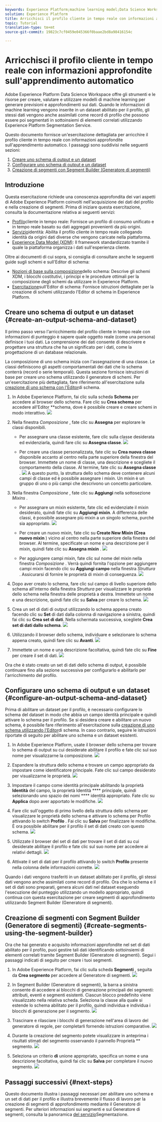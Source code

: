 ```yaml
---
keywords: Experience Platform;machine learning model;Data Science Workspace;Real-time Customer Profile;popular topics
solution: Experience Platform
title: Arricchisci il profilo cliente in tempo reale con informazioni approfondite sull'apprendimento automatico
topic: Tutorial
translation-type: tm+mt
source-git-commit: 19823c7cf0459e045366f0baae2bd8a98416154c

---
```



# Arricchisci il profilo cliente in tempo reale con informazioni approfondite sull&#39;apprendimento automatico

Adobe Experience Platform Data Science Workspace offre gli strumenti e le risorse per creare, valutare e utilizzare modelli di machine learning per generare previsioni e approfondimenti sui dati. Quando le informazioni di machine learning vengono inserite in un dataset abilitato per il profilo, gli stessi dati vengono anche assimilati come record di profilo che possono essere poi segmentati in sottoinsiemi di elementi correlati utilizzando Experience Platform Segmentation Service.

Questo documento fornisce un&#39;esercitazione dettagliata per arricchire il profilo cliente in tempo reale con informazioni approfondite sull&#39;apprendimento automatico. I passaggi sono suddivisi nelle seguenti sezioni:

1. [Creare uno schema di output e un dataset](#create-an-output-schema-and-dataset)
2. [Configurare uno schema di output e un dataset](#configure-an-output-schema-and-dataset)
3. [Creazione di segmenti con Segment Builder (Generatore di segmenti)](#create-segments-using-the-segment-builder)

## Introduzione

Questa esercitazione richiede una conoscenza approfondita dei vari aspetti di Adobe Experience Platform coinvolti nell&#39;acquisizione dei dati del profilo e nella creazione di segmenti. Prima di iniziare questa esercitazione, consulta la documentazione relativa ai seguenti servizi:

* [Profilo](../../rtcdp/overview.md)cliente in tempo reale: Fornisce un profilo di consumo unificato e in tempo reale basato su dati aggregati provenienti da più origini.
* [Servizio](../../identity-service/home.md)identità: Abilita il profilo cliente in tempo reale collegando identità da origini dati diverse che vengono caricate nella piattaforma.
* [Experience Data Model (XDM)](../../xdm/home.md): Il framework standardizzato tramite il quale la piattaforma organizza i dati sull&#39;esperienza cliente.

Oltre ai documenti di cui sopra, si consiglia di consultare anche le seguenti guide sugli schemi e sull&#39;Editor di schema:

* [Nozioni di base sulla composizione](../../xdm/schema/composition.md)dello schema: Descrive gli schemi XDM, i blocchi costitutivi, i principi e le procedure ottimali per la composizione degli schemi da utilizzare in Experience Platform.
* [Esercitazione](../../xdm/tutorials/create-schema-ui.md)sull&#39;Editor di schema: Fornisce istruzioni dettagliate per la creazione di schemi utilizzando l&#39;Editor di schema in Experience Platform.

## Creare uno schema di output e un dataset {#create-an-output-schema-and-dataset}

Il primo passo verso l&#39;arricchimento del profilo cliente in tempo reale con informazioni di punteggio è sapere quale oggetto reale (come una persona) definisce i tuoi dati. La comprensione dei dati consente di descrivere e progettare una struttura che ha un significato per i dati, come la progettazione di un database relazionale.

La composizione di uno schema inizia con l&#39;assegnazione di una classe. Le classi definiscono gli aspetti comportamentali dei dati che lo schema conterrà (record o serie temporali). Questa sezione fornisce istruzioni di base per creare uno schema utilizzando il generatore di schemi. Per un&#39;esercitazione più dettagliata, fare riferimento all&#39;esercitazione sulla [creazione di uno schema con l&#39;Editor](../../xdm/tutorials/create-schema-ui.md)di schema.

1. In Adobe Experience Platform, fai clic sulla scheda **Schema** per accedere al browser dello schema. Fare clic su **Crea schema** per accedere all&#39;Editor **schema, dove è possibile creare e creare schemi in modo interattivo.
   ![](../images/models-recipes/enrich-rtcdp/schema_browser.png)

2. Nella finestra *Composizione* , fate clic su **Assegna** per esplorare le classi disponibili.
   * Per assegnare una classe esistente, fare clic sulla classe desiderata ed evidenziarla, quindi fare clic su **Assegna classe**.
      ![](../images/models-recipes/enrich-rtcdp/existing_class.png)

   * Per creare una classe personalizzata, fate clic su **Crea nuova classe** disponibile accanto al centro nella parte superiore della finestra del browser. Immettete un nome di classe, una descrizione e scegliete il comportamento della classe. Al termine, fate clic su **Assegna classe** .
      ![](../images/models-recipes/enrich-rtcdp/create_new_class.png)
   A questo punto, la struttura dello schema deve contenere alcuni campi di classe ed è possibile assegnare i mixin. Un mixin è un gruppo di uno o più campi che descrivono un concetto particolare.

3. Nella finestra *Composizione* , fate clic su **Aggiungi** nella sottosezione *Mixins* .
   * Per assegnare un mixin esistente, fate clic ed evidenziate il mixin desiderato, quindi fate clic su **Aggiungi mixin**. A differenza delle classi, è possibile assegnare più mixin a un singolo schema, purché sia appropriato.
      ![](../images/models-recipes/enrich-rtcdp/existing_mixin.png)

   * Per creare un nuovo mixin, fate clic su **Create New Mixin (Crea nuovo mixin** ) vicino al centro nella parte superiore della finestra del browser. Al termine, specificate un nome e una descrizione per il mixin, quindi fate clic su **Assegna mixin** .
      ![](../images/models-recipes/enrich-rtcdp/create_new_mixin.png)

   * Per aggiungere campi mixin, fate clic sul nome del mixin nella finestra *Composizione* . Verrà quindi fornita l&#39;opzione per aggiungere campi mixin facendo clic su **Aggiungi campo** nella finestra *Struttura* . Assicurarsi di fornire le proprietà di mixin di conseguenza.
      ![](../images/models-recipes/enrich-rtcdp/mixin_properties.png)

4. Dopo aver creato lo schema, fare clic sul campo di livello superiore dello schema all&#39;interno della finestra *Struttura* per visualizzare le proprietà dello schema nella finestra delle proprietà a destra. Immettete un nome e una descrizione, quindi fate clic su **Salva** per creare lo schema.
   ![](../images/models-recipes/enrich-rtcdp/save_schema.png)

5. Crea un set di dati di output utilizzando lo schema appena creato facendo clic su **Set** di dati dalla colonna di navigazione a sinistra, quindi fai clic su **Crea set di dati**. Nella schermata successiva, scegliete **Crea set di dati dallo schema**.
   ![](../images/models-recipes/enrich-rtcdp/dataset_overview.png)

6. Utilizzando il browser dello schema, individuare e selezionare lo schema appena creato, quindi fare clic su **Avanti**.
   ![](../images/models-recipes/enrich-rtcdp/choose_schema.png)

7. Immettete un nome e una descrizione facoltativa, quindi fate clic su **Fine** per creare il set di dati.
   ![](../images/models-recipes/enrich-rtcdp/configure_dataset.png)

Ora che è stato creato un set di dati dello schema di output, è possibile continuare fino alla sezione successiva per configurarlo e abilitarlo per l&#39;arricchimento del profilo.

## Configurare uno schema di output e un dataset {#configure-an-output-schema-and-dataset}

Prima di abilitare un dataset per il profilo, è necessario configurare lo schema del dataset in modo che abbia un campo identità principale e quindi attivare lo schema per il profilo. Se si desidera creare e abilitare un nuovo schema, è possibile fare riferimento all&#39;esercitazione sulla [creazione di uno schema utilizzando l&#39;Editor](../../xdm/tutorials/create-schema-ui.md)di schema. In caso contrario, seguire le istruzioni riportate di seguito per abilitare uno schema e un dataset esistenti.

1. In Adobe Experience Platform, usate il browser dello schema per trovare lo schema di output su cui desiderate abilitare il profilo e fate clic sul suo nome per visualizzarne la composizione.
   ![](../images/models-recipes/enrich-rtcdp/schemas.png)

2. Espandere la struttura dello schema e trovare un campo appropriato da impostare come identificatore principale. Fate clic sul campo desiderato per visualizzarne le proprietà.
   ![](../images/models-recipes/enrich-rtcdp/schema_structure.png)

3. Impostare il campo come identità principale abilitando la proprietà **Identità** del campo, la proprietà Identità **** principale, quindi selezionando uno spazio dei nomi **** identità appropriato. Fate clic su **Applica** dopo aver apportato le modifiche.
   ![](../images/models-recipes/enrich-rtcdp/set_identity.png)

4. Fare clic sull&#39;oggetto di primo livello della struttura dello schema per visualizzare le proprietà dello schema e attivare lo schema per Profilo attivando lo switch **Profilo** . Fai clic su **Salva** per finalizzare le modifiche. È ora possibile abilitare per il profilo il set di dati creato con questo schema.
   ![](../images/models-recipes/enrich-rtcdp/enable_schema.png)

5. Utilizzate il browser del set di dati per trovare il set di dati su cui desiderate abilitare il profilo e fate clic sul suo nome per accedere ai relativi dettagli.
   ![](../images/models-recipes/enrich-rtcdp/datasets.png)

6. Attivate il set di dati per il profilo attivando lo switch **Profilo** presente nella colonna delle informazioni corrette.
   ![](../images/models-recipes/enrich-rtcdp/enable_dataset.png)

Quando i dati vengono trasferiti in un dataset abilitato per il profilo, gli stessi dati vengono anche assimilati come record di profilo. Ora che lo schema e il set di dati sono preparati, genera alcuni dati nel dataset eseguendo l&#39;esecuzione del punteggio utilizzando un modello appropriato, quindi continua con questa esercitazione per creare segmenti di approfondimento utilizzando Segment Builder (Generatore di segmenti).

## Creazione di segmenti con Segment Builder (Generatore di segmenti) {#create-segments-using-the-segment-builder}

Ora che hai generato e acquisito informazioni approfondite nel set di dati abilitato per il profilo, puoi gestire tali dati identificando sottoinsiemi di elementi correlati tramite Segment Builder (Generatore di segmenti). Segui i passaggi indicati di seguito per creare i tuoi segmenti.

1. In Adobe Experience Platform, fai clic sulla scheda **Segmenti** , seguita da **Crea segmento** per accedere al Generatore di segmenti.
   ![](../images/models-recipes/enrich-rtcdp/segments_overview.png)

2. In Segment Builder (Generatore di segmenti), la barra a sinistra consente di accedere ai blocchi di generazione principali dei segmenti: attributi, eventi e segmenti esistenti. Ciascun blocco predefinito viene visualizzato nella relativa scheda. Seleziona la classe alla quale si estende lo schema abilitato per il profilo, quindi individua e individua i blocchi di generazione per il segmento.
   ![](../images/models-recipes/enrich-rtcdp/segment_builder.png)

3. Trascinare e rilasciare i blocchi di generazione nell&#39;area di lavoro del generatore di regole, per completarli fornendo istruzioni comparative.
   ![](../images/models-recipes/enrich-rtcdp/drag_fill.gif)

4. Durante la creazione del segmento potete visualizzare in anteprima i risultati stimati del segmento osservando il pannello Proprietà ** segmento.
   ![](../images/models-recipes/enrich-rtcdp/preview_segment.gif)

5. Seleziona un criterio **di** unione appropriato, specifica un nome e una descrizione facoltativa, quindi fai clic su **Salva** per completare il nuovo segmento.
   ![](../images/models-recipes/enrich-rtcdp/save_segment.png)


## Passaggi successivi {#next-steps}

Questo documento illustra i passaggi necessari per abilitare uno schema e un set di dati per il profilo e illustra brevemente il flusso di lavoro per la creazione di segmenti di approfondimento mediante il Generatore di segmenti. Per ulteriori informazioni sui segmenti e sul Generatore di segmenti, consulta la panoramica [del servizio](../../segmentation/home.md)Segmentazione.